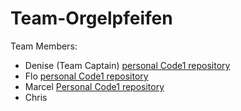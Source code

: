 # Team-Orgelpfeifen

Team Members:

- Denise (Team Captain)
  [personal Code1 repository](https://github.com/DeniseAlicia/Code1)
- Flo
  [personal Code1 repository](https://github.com/Ive24/Code1/blob/main/Code1_Documentation.md)
- Marcel
  [Personal Code1 repository](https://github.com/MarcelHerbst/Code1/blob/main/Marcel)
- Chris

